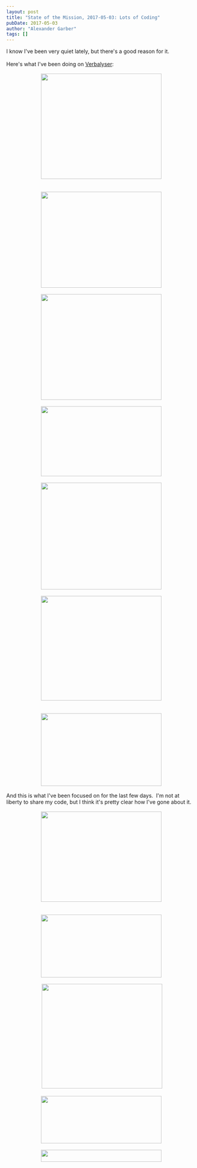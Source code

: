 ```yaml
---
layout: post
title: "State of the Mission, 2017-05-03: Lots of Coding"
pubDate: 2017-05-03
author: "Alexander Garber"
tags: []
---
```


<div dir="ltr" style="text-align: left;" trbidi="on">I know I've been very quiet lately, but there's a good reason for it.<br><br>Here's what I've been doing on <a href="https://github.com/clockworkpc/verbalyser" target="_blank">Verbalyser</a>:<br><br>
          <div class="separator" style="clear: both; text-align: center;"><a href="https://1.bp.blogspot.com/-ulchKveeM14/WQk6uyyUqCI/AAAAAAAARa8/yQv1gbIytRwxyLdlPSKA8XV6nRZTlAP9QCPcB/s1600/verbalyser_2017-05-03.png" imageanchor="1" style="margin-left: 1em; margin-right: 1em;"><img border="0" height="280" src="https://1.bp.blogspot.com/-ulchKveeM14/WQk6uyyUqCI/AAAAAAAARa8/yQv1gbIytRwxyLdlPSKA8XV6nRZTlAP9QCPcB/s320/verbalyser_2017-05-03.png" width="320"></a></div>
          <div class="separator" style="clear: both; text-align: center;"><br></div>
          <div class="separator" style="clear: both; text-align: center;"><br></div>
          <div class="separator" style="clear: both; text-align: center;"><a href="https://1.bp.blogspot.com/-92IdGqOR-_g/WQk6uZ5Db4I/AAAAAAAARa4/E3LFVekDl3IuLE-z0RwJEw2VZ5JGmqczQCPcB/s1600/verbalyser_2017-04-27.png" imageanchor="1" style="margin-left: 1em; margin-right: 1em;"><img border="0" height="255" src="https://1.bp.blogspot.com/-92IdGqOR-_g/WQk6uZ5Db4I/AAAAAAAARa4/E3LFVekDl3IuLE-z0RwJEw2VZ5JGmqczQCPcB/s320/verbalyser_2017-04-27.png" width="320"></a></div>
          <div class="separator" style="clear: both; text-align: center;"><br></div>
          <div class="separator" style="clear: both; text-align: center;"><a href="https://1.bp.blogspot.com/-OGHHCDvTMkw/WQk6t1jIjhI/AAAAAAAARa0/jDPmm5qHqgo2apmgrvdBqkg7SqRDzZGdwCPcB/s1600/verbalyser_2017-04-20_02.png" imageanchor="1" style="margin-left: 1em; margin-right: 1em;"><img border="0" height="281" src="https://1.bp.blogspot.com/-OGHHCDvTMkw/WQk6t1jIjhI/AAAAAAAARa0/jDPmm5qHqgo2apmgrvdBqkg7SqRDzZGdwCPcB/s320/verbalyser_2017-04-20_02.png" width="320"></a></div>
          <div class="separator" style="clear: both; text-align: center;"><br></div>
          <div class="separator" style="clear: both; text-align: center;"><a href="https://3.bp.blogspot.com/-emq5hV4CL-Y/WQk6tIn6SXI/AAAAAAAARaw/7W1uJ36k7YwzB2kGFw-KZU0VGkygrq91QCPcB/s1600/verbalyser_2017-04-20.png" imageanchor="1" style="margin-left: 1em; margin-right: 1em;"><img border="0" height="186" src="https://3.bp.blogspot.com/-emq5hV4CL-Y/WQk6tIn6SXI/AAAAAAAARaw/7W1uJ36k7YwzB2kGFw-KZU0VGkygrq91QCPcB/s320/verbalyser_2017-04-20.png" width="320"></a></div>
          <div class="separator" style="clear: both; text-align: center;"><br></div>
          <div class="separator" style="clear: both; text-align: center;"><a href="https://4.bp.blogspot.com/-LQDM3JXM8zg/WQk6suCXTLI/AAAAAAAARas/nyHB3IftpPMprCgdhs0dMSAk-iDqE75ngCPcB/s1600/verbalyser_2017-04-18.png" imageanchor="1" style="margin-left: 1em; margin-right: 1em;"><img border="0" height="284" src="https://4.bp.blogspot.com/-LQDM3JXM8zg/WQk6suCXTLI/AAAAAAAARas/nyHB3IftpPMprCgdhs0dMSAk-iDqE75ngCPcB/s320/verbalyser_2017-04-18.png" width="320"></a></div>
          <div class="separator" style="clear: both; text-align: center;"><br></div>
          <div class="separator" style="clear: both; text-align: center;"><a href="https://1.bp.blogspot.com/--_JPpsFjNtw/WQk6sNcGR2I/AAAAAAAARao/P6WImJviB9kGfa6Ld2sENp1ROrV7WFUKQCPcB/s1600/verbalyser_2017-04-17.png" imageanchor="1" style="margin-left: 1em; margin-right: 1em;"><img border="0" height="278" src="https://1.bp.blogspot.com/--_JPpsFjNtw/WQk6sNcGR2I/AAAAAAAARao/P6WImJviB9kGfa6Ld2sENp1ROrV7WFUKQCPcB/s320/verbalyser_2017-04-17.png" width="320"></a></div>
          <div class="separator" style="clear: both; text-align: center;"><br></div>
<br>
          <div class="separator" style="clear: both; text-align: center;"><a href="https://2.bp.blogspot.com/-fn4hhm93jFs/WQk6roUuWjI/AAAAAAAARak/vgfOIIhzDiYYeg8xAfoTOemILlSyJFJNwCPcB/s1600/verbalyser_2017-04-12.png" imageanchor="1" style="margin-left: 1em; margin-right: 1em; text-align: center;"><img border="0" height="193" src="https://2.bp.blogspot.com/-fn4hhm93jFs/WQk6roUuWjI/AAAAAAAARak/vgfOIIhzDiYYeg8xAfoTOemILlSyJFJNwCPcB/s320/verbalyser_2017-04-12.png" width="320"></a></div>
          <div class="separator" style="clear: both; text-align: center;"><br></div>And this is what I've been focused on for the last few days.  I'm not at liberty to share my code, but I think it's pretty clear how I've gone about it.<br><br>
          <div class="separator" style="clear: both; text-align: center;"><a href="https://1.bp.blogspot.com/-jG3iV9JAeYg/WQk5x7WU81I/AAAAAAAARac/jKd_PEubRzMlf2jjkS63umRErZRXvBsWgCPcB/s1600/exercise_commits_2017-05-02.png" imageanchor="1" style="margin-left: 1em; margin-right: 1em; text-align: center;"><img border="0" height="240" src="https://1.bp.blogspot.com/-jG3iV9JAeYg/WQk5x7WU81I/AAAAAAAARac/jKd_PEubRzMlf2jjkS63umRErZRXvBsWgCPcB/s320/exercise_commits_2017-05-02.png" width="320"></a></div>
          <div class="separator" style="clear: both; text-align: center;"><br></div>
<br>
          <div class="separator" style="clear: both; text-align: center;"><a href="https://4.bp.blogspot.com/-roC66hzq2Lw/WQk5xc_8UDI/AAAAAAAARac/YpAzVIaFNoERHAB9YUsDC90f1qTRRbslACPcB/s1600/exercise_commits_2017-05-01.png" imageanchor="1" style="margin-left: 1em; margin-right: 1em;"><img border="0" height="167" src="https://4.bp.blogspot.com/-roC66hzq2Lw/WQk5xc_8UDI/AAAAAAAARac/YpAzVIaFNoERHAB9YUsDC90f1qTRRbslACPcB/s320/exercise_commits_2017-05-01.png" width="320"></a></div>
<br>
          <div class="separator" style="clear: both; text-align: center;">
<span style="text-align: left;"> </span><a href="https://3.bp.blogspot.com/-tl25CG5Wjvk/WQk5wxc2hwI/AAAAAAAARac/9hYHqPR7GsA8Tfm6p6G7m5g1PGIfY_XtACPcB/s1600/exercise_commits_2017-04-30.png" imageanchor="1" style="margin-left: 1em; margin-right: 1em;"><img border="0" height="278" src="https://3.bp.blogspot.com/-tl25CG5Wjvk/WQk5wxc2hwI/AAAAAAAARac/9hYHqPR7GsA8Tfm6p6G7m5g1PGIfY_XtACPcB/s320/exercise_commits_2017-04-30.png" width="320"></a>
</div>
<br>
          <div class="separator" style="clear: both; text-align: center;"><a href="https://2.bp.blogspot.com/-pjsmf-SJw3g/WQk5wBSHO5I/AAAAAAAARac/An4wAeKRZwIokev-yWJSPD9y9xX6v2MIwCPcB/s1600/exercise_commits_2017-04-29.png" imageanchor="1" style="margin-left: 1em; margin-right: 1em;"><img border="0" height="126" src="https://2.bp.blogspot.com/-pjsmf-SJw3g/WQk5wBSHO5I/AAAAAAAARac/An4wAeKRZwIokev-yWJSPD9y9xX6v2MIwCPcB/s320/exercise_commits_2017-04-29.png" width="320"></a></div>
<br>
          <div class="separator" style="clear: both; text-align: center;"><a href="https://4.bp.blogspot.com/-dgA1L5PGi6c/WQk5wRAS6WI/AAAAAAAARac/tM8cpq_pWEIFP_6m3k6MGaKzhdk562ABgCPcB/s1600/exercise_commits_2017-04-29_02.png" imageanchor="1" style="margin-left: 1em; margin-right: 1em;"><img border="0" height="32" src="https://4.bp.blogspot.com/-dgA1L5PGi6c/WQk5wRAS6WI/AAAAAAAARac/tM8cpq_pWEIFP_6m3k6MGaKzhdk562ABgCPcB/s320/exercise_commits_2017-04-29_02.png" width="320"></a></div>
<br>
        </div>

